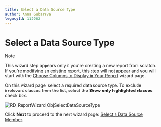 ```yaml
---
title: Select a Data Source Type
author: Anna Gubareva
legacyId: 115582
---
```

# Select a Data Source Type
> [!NOTE]
> This wizard step appears only if you're creating a new report from scratch. If you're modifying an existing report, this step will not appear and you will start with the [Choose Columns to Display in Your Report](../choose-columns-to-display-in-your-report.md) wizard page.

On this wizard page, select a required data source type. To exclude irrelevant classes from the list, select the **Show only highlighted classes** check box.

![RD_ReportWizard_ObjSelectDataSourceType](../../../../../../images/img122110.png)

Click **Next** to proceed to the next wizard page: [Select a Data Source Member](select-a-data-source-member.md).